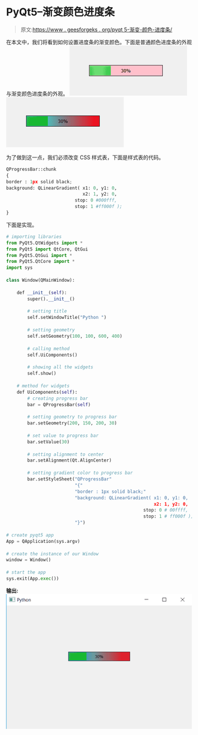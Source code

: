# PyQt5–渐变颜色进度条

> 原文:[https://www . geesforgeks . org/pyqt 5-渐变-颜色-进度条/](https://www.geeksforgeeks.org/pyqt5-gradient-color-progress-bar/)

在本文中，我们将看到如何设置进度条的渐变颜色。下面是普通颜色进度条的外观与渐变颜色进度条的外观。
![](img/ae185b24019cfca274c3ef5c6cca0ac4.png) ![](img/2c1aa04bf08ea8cb5d45029d4859452c.png)

为了做到这一点，我们必须改变 CSS 样式表，下面是样式表的代码。

```py
QProgressBar::chunk 
{
border : 1px solid black;
background: QLinearGradient( x1: 0, y1: 0,
                             x2: 1, y2: 0, 
                          stop: 0 #000fff, 
                          stop: 1 #ff000f );
}

```

下面是实现。

```py
# importing libraries
from PyQt5.QtWidgets import * 
from PyQt5 import QtCore, QtGui
from PyQt5.QtGui import * 
from PyQt5.QtCore import * 
import sys

class Window(QMainWindow):

    def __init__(self):
        super().__init__()

        # setting title
        self.setWindowTitle("Python ")

        # setting geometry
        self.setGeometry(100, 100, 600, 400)

        # calling method
        self.UiComponents()

        # showing all the widgets
        self.show()

    # method for widgets
    def UiComponents(self):
        # creating progress bar
        bar = QProgressBar(self)

        # setting geometry to progress bar
        bar.setGeometry(200, 150, 200, 30)

        # set value to progress bar
        bar.setValue(30)

        # setting alignment to center
        bar.setAlignment(Qt.AlignCenter)

        # setting gradient color to progress bar
        bar.setStyleSheet("QProgressBar"
                          "{"
                          "border : 1px solid black;"
                          "background: QLinearGradient( x1: 0, y1: 0,
                                                        x2: 1, y2: 0,
                                                    stop: 0 # 00ffff,
                                                    stop: 1 # ff000f );"
                          "}")

# create pyqt5 app
App = QApplication(sys.argv)

# create the instance of our Window
window = Window()

# start the app
sys.exit(App.exec())
```

**输出:**
![](img/71792daf520146d55166bc1a1f42b6da.png)